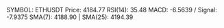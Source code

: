 SYMBOL: ETHUSDT
Price: 4184.77
RSI(14): 35.48
MACD: -6.5639 / Signal: -7.9375
SMA(7): 4188.90 | SMA(25): 4194.39
